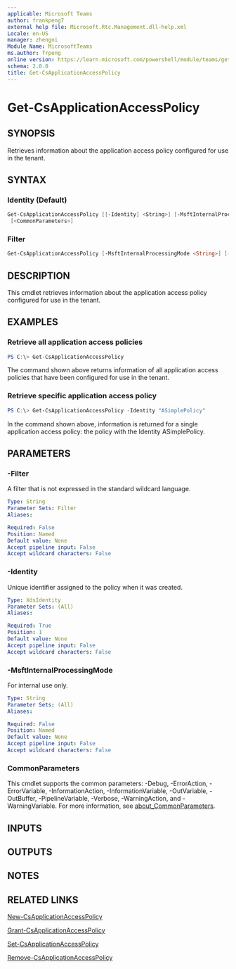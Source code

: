 ```yaml
---
applicable: Microsoft Teams
author: frankpeng7
external help file: Microsoft.Rtc.Management.dll-help.xml
Locale: en-US
manager: zhengni
Module Name: MicrosoftTeams
ms.author: frpeng
online version: https://learn.microsoft.com/powershell/module/teams/get-csapplicationaccesspolicy
schema: 2.0.0
title: Get-CsApplicationAccessPolicy
---
```


# Get-CsApplicationAccessPolicy

## SYNOPSIS

Retrieves information about the application access policy configured for use in the tenant.

## SYNTAX

### Identity (Default)

```powershell
Get-CsApplicationAccessPolicy [[-Identity] <String>] [-MsftInternalProcessingMode <String>]
 [<CommonParameters>]
```

### Filter

```powershell
Get-CsApplicationAccessPolicy [-MsftInternalProcessingMode <String>] [-Filter <String>] [<CommonParameters>]
```

## DESCRIPTION

This cmdlet retrieves information about the application access policy configured for use in the tenant.

## EXAMPLES

### Retrieve all application access policies

```powershell
PS C:\> Get-CsApplicationAccessPolicy
```

The command shown above returns information of all application access policies that have been configured for use in the tenant.

### Retrieve specific application access policy

```powershell
PS C:\> Get-CsApplicationAccessPolicy -Identity "ASimplePolicy"
```

In the command shown above, information is returned for a single application access policy: the policy with the Identity ASimplePolicy.

## PARAMETERS

### -Filter

A filter that is not expressed in the standard wildcard language.

```yaml
Type: String
Parameter Sets: Filter
Aliases:

Required: False
Position: Named
Default value: None
Accept pipeline input: False
Accept wildcard characters: False
```

### -Identity

Unique identifier assigned to the policy when it was created.

```yaml
Type: XdsIdentity
Parameter Sets: (All)
Aliases:

Required: True
Position: 1
Default value: None
Accept pipeline input: False
Accept wildcard characters: False
```

### -MsftInternalProcessingMode

For internal use only.

```yaml
Type: String
Parameter Sets: (All)
Aliases:

Required: False
Position: Named
Default value: None
Accept pipeline input: False
Accept wildcard characters: False
```

### CommonParameters

This cmdlet supports the common parameters: -Debug, -ErrorAction, -ErrorVariable, -InformationAction, -InformationVariable, -OutVariable, -OutBuffer, -PipelineVariable, -Verbose, -WarningAction, and -WarningVariable. For more information, see [about_CommonParameters](http://go.microsoft.com/fwlink/?LinkID=113216).

## INPUTS

## OUTPUTS

## NOTES

## RELATED LINKS

[New-CsApplicationAccessPolicy](https://learn.microsoft.com/powershell/module/teams/new-csapplicationaccesspolicy)

[Grant-CsApplicationAccessPolicy](https://learn.microsoft.com/powershell/module/teams/grant-csapplicationaccesspolicy)

[Set-CsApplicationAccessPolicy](https://learn.microsoft.com/powershell/module/teams/set-csapplicationaccesspolicy)

[Remove-CsApplicationAccessPolicy](https://learn.microsoft.com/powershell/module/teams/remove-csapplicationaccesspolicy)
